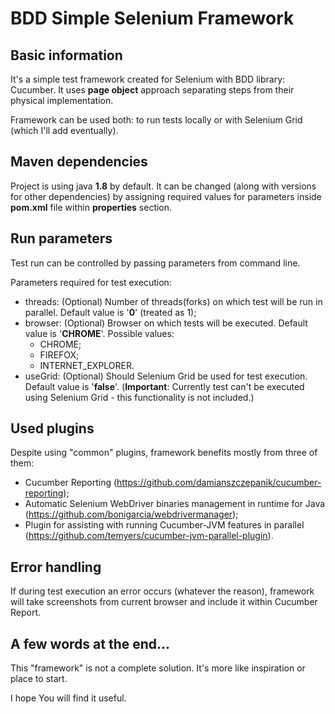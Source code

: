 # BDD Simple Selenium Framework
## Basic information
It's a simple test framework created for Selenium with BDD library: Cucumber. It uses **page object** approach separating steps from their physical implementation.

Framework can be used both: to run tests locally or with Selenium Grid (which I'll add eventually).

## Maven dependencies
Project is using java **1.8** by default. It can be changed (along with versions for other dependencies) by assigning required values for parameters inside **pom.xml** file within **properties** section.

## Run parameters
Test run can be controlled by passing parameters from command line.  

Parameters required for test execution:
* threads: (Optional) Number of threads(forks) on which test will be run in parallel. Default value is '**0**' (treated as 1);
* browser: (Optional) Browser on which tests will be executed. Default value is '**CHROME**'. Possible values:
   * CHROME;
   * FIREFOX;
   * INTERNET_EXPLORER.
* useGrid: (Optional) Should Selenium Grid be used for test execution. Default value is '**false**'. (**Important**: Currently test can't be executed using Selenium Grid - this functionality is not included.)

## Used plugins
Despite using "common" plugins, framework benefits mostly from three of them:
* Cucumber Reporting (https://github.com/damianszczepanik/cucumber-reporting);
* Automatic Selenium WebDriver binaries management in runtime for Java (https://github.com/bonigarcia/webdrivermanager);
* Plugin for assisting with running Cucumber-JVM features in parallel (https://github.com/temyers/cucumber-jvm-parallel-plugin).

## Error handling
If during test execution an error occurs (whatever the reason), framework will take screenshots from current browser and include it within Cucumber Report.

## A few words at the end...
This "framework" is not a complete solution. It's more like inspiration or place to start. 

I hope You will find it useful.